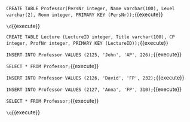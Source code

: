 
``CREATE TABLE Professor(PersNr integer, Name varchar(100), Level varchar(2), Room integer, PRIMARY KEY (PersNr));``{{execute}}

``\d``{{execute}}

``CREATE TABLE Lecture (LectureID integer, Title varchar(100), CP integer, ProfNr integer, PRIMARY KEY (LectureID));``{{execute}}

``INSERT INTO Professor VALUES (2125, 'John', 'AP', 226);``{{execute}}

``SELECT * FROM Professor;``{{execute}}

``INSERT INTO Professor VALUES (2126, 'David', 'FP', 232);``{{execute}}

``INSERT INTO Professor VALUES (2127, 'Anna', 'FP', 310);``{{execute}}

``SELECT * FROM Professor;``{{execute}}

``\q``{{execute}}